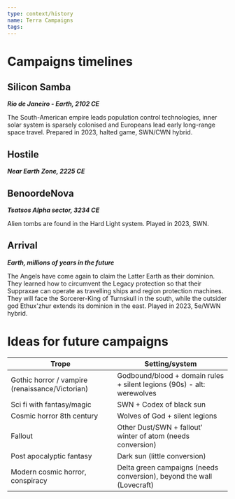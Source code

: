 ```yaml
---
type: context/history
name: Terra Campaigns
tags: 
---
```


# Campaigns timelines

## Silicon Samba
***Rio de Janeiro - Earth, 2102 CE***

The South-American empire leads population control technologies, inner solar system is sparsely colonised and Europeans lead early long-range space travel. Prepared in 2023, halted game, SWN/CWN hybrid.

## Hostile
***Near Earth Zone, 2225 CE***

## BenoordeNova
***Tsatsos Alpha sector, 3234 CE***

Alien tombs are found in the Hard Light system. Played in 2023, SWN.

## Arrival
***Earth, millions of years in the future***

The Angels have come again to claim the Latter Earth as their dominion. They learned how to circumvent the Legacy protection so that their Suppraxae can operate as travelling ships and region protection machines. They will face the Sorcerer-King of Turnskull in the south, while the outsider god Ethux'zhur extends its dominion in the east. Played in 2023, 5e/WWN hybrid.

# Ideas for future campaigns

| Trope                                         | Setting/system                                                |
| --------------------------------------------- | ------------------------------------------------------------- |
| Gothic horror / vampire (renaissance/Victorian)       | Godbound/blood + domain rules + silent legions (90s) - alt: werewolves         |
| Sci fi with fantasy/magic                     | SWN + Codex of black sun                                      |
| Cosmic horror 8th century                     | Wolves of God + silent legions                                |
| Fallout                                       | Other Dust/SWN + fallout' winter of atom (needs conversion)   |
| Post apocalyptic fantasy                      | Dark sun (little conversion)                                  |
| Modern cosmic horror, conspiracy              | Delta green campaigns (needs conversion), beyond the wall (Lovecraft)                     |
 

